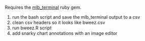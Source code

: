Requires the [mlb_terminal](https://github.com/slnovak/mlb_terminal) ruby gem.

1. run the bash script and save the mlb_terminal output to a csv
2. clean csv headers so it looks like bweez.csv
3. run bweez.R script
4. add snarky chart annotations with an image editor
